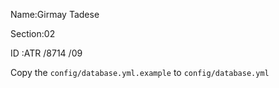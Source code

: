 Name:Girmay Tadese

Section:02

ID :ATR /8714 /09


Copy the `config/database.yml.example` to `config/database.yml`
